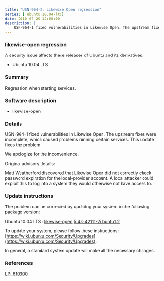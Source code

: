 ```yaml
---
title: "USN-964-2: Likewise Open regression"
series: [ ubuntu-10.04-lts]
date: 2010-07-29 12:00:00
description: |
    USN-964-1 fixed vulnerabilities in Likewise Open. The upstream fixes were incomplete, which caused problems running certain services. This update fixes the problem.
--- 
```

 
 


### likewise-open regression

A security issue affects these releases of Ubuntu and its derivatives:

* Ubuntu 10.04 LTS

### Summary

Regression when starting services. 

### Software description

* likewise-open 

### Details

USN-964-1 fixed vulnerabilities in Likewise Open. The upstream fixes were incomplete, which caused problems running certain services. This update fixes the problem.

We apologize for the inconvenience.

Original advisory details:

 Matt Weatherford discovered that Likewise Open did not correctly check password expiration for the local-provider account. A local attacker could exploit this to log into a system they would otherwise not have access to. 

### Update instructions

The problem can be corrected by updating your system to the following package version:

Ubuntu 10.04 LTS
 : [likewise-open](https://launchpad.net/ubuntu/+source/likewise-open) <span> [5.4.0.42111-2ubuntu1.2](https://launchpad.net/ubuntu/+source/likewise-open/5.4.0.42111-2ubuntu1.2) </span> 

To update your system, please follow these instructions: [https://wiki.ubuntu.com/Security/Upgrades](https://wiki.ubuntu.com/Security/Upgrades).

In general, a standard system update will make all the necessary changes. 

### References

 
 [LP: 610300](https://launchpad.net/bugs/610300)
 

